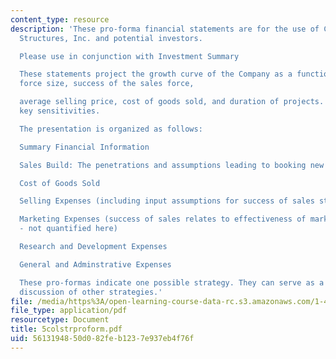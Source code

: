 ```yaml
---
content_type: resource
description: 'These pro-forma financial statements are for the use of Collaborative
  Structures, Inc. and potential investors.

  Please use in conjunction with Investment Summary

  These statements project the growth curve of the Company as a function of sales
  force size, success of the sales force,

  average selling price, cost of goods sold, and duration of projects. These are the
  key sensitivities.

  The presentation is organized as follows:

  Summary Financial Information

  Sales Build: The penetrations and assumptions leading to booking new work

  Cost of Goods Sold

  Selling Expenses (including input assumptions for success of sales staff)

  Marketing Expenses (success of sales relates to effectiveness of marketing effort
  - not quantified here)

  Research and Development Expenses

  General and Adminstrative Expenses

  These pro-formas indicate one possible strategy. They can serve as a baseline for
  discussion of other strategies.'
file: /media/https%3A/open-learning-course-data-rc.s3.amazonaws.com/1-464-e-commerce-and-the-internet-in-real-estate-and-construction-spring-2004/5613194850d082feb1237e937eb4f76f_5colstrproform.pdf
file_type: application/pdf
resourcetype: Document
title: 5colstrproform.pdf
uid: 56131948-50d0-82fe-b123-7e937eb4f76f
---
```

